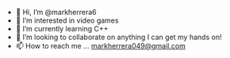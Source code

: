 - 👋 Hi, I’m @markherrera6
- 👀 I’m interested in video games
- 🌱 I’m currently learning C++
- 💞️ I’m looking to collaborate on anything I can get my hands on!
- 📫 How to reach me ... markherrera049@gmail.com

<!---
markherrera6/markherrera6 is a ✨ special ✨ repository because its `README.md` (this file) appears on your GitHub profile.
You can click the Preview link to take a look at your changes.
--->
